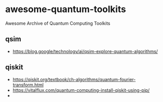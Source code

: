 # awesome-quantum-toolkits
Awesome Archive of Quantum Computing Toolkits

## qsim
- https://blog.google/technology/ai/qsim-explore-quantum-algorithms/

## qiskit
- https://qiskit.org/textbook/ch-algorithms/quantum-fourier-transform.html
- https://vitalflux.com/quantum-computing-install-qiskit-using-pip/
- 
